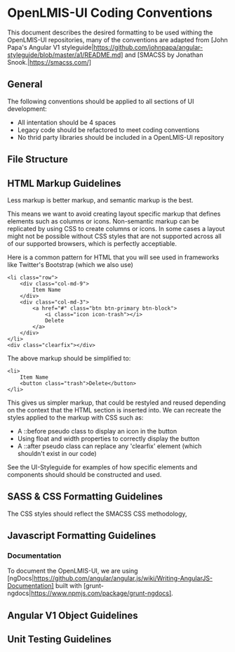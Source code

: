 # OpenLMIS-UI Coding Conventions

This document describes the desired formatting to be used withing the OpenLMIS-UI repositories, many of the conventions are adapted from [John Papa's Angular V1 styleguide|https://github.com/johnpapa/angular-styleguide/blob/master/a1/README.md] and [SMACSS by Jonathan Snook.|https://smacss.com/]

## General
The following conventions should be applied to all sections of UI development:
* All intentation should be 4 spaces
* Legacy code should be refactored to meet coding conventions
* No thrid party libraries should be included in a OpenLMIS-UI repository

## File Structure

## HTML Markup Guidelines

Less markup is better markup, and semantic markup is the best.

This means we want to avoid creating layout specific markup that defines elements such as columns or icons. Non-semantic markup can be replicated by using CSS to create columns or icons. In some cases a layout might not be possible without CSS styles that are not supported across all of our supported browsers, which is perfectly acceptiable.

Here is a common pattern for HTML that you will see used in frameworks like Twitter's Bootstrap (which we also use)
```
<li class="row">
	<div class="col-md-9">
		Item Name
	</div>
	<div class="col-md-3">
		<a href="#" class="btn btn-primary btn-block">
			<i class="icon icon-trash"></i>
			Delete
		</a>
	</div>
</li>
<div class="clearfix"></div>
```

The above markup should be simplified to:
```
<li>
	Item Name
	<button class="trash">Delete</button>
</li>
```
This gives us simpler markup, that could be restyled and reused depending on the context that the HTML section is inserted into. We can recreate the styles applied to the markup with CSS such as:
* A ::before pseudo class to display an icon in the button
* Using float and width properties to correctly display the button
* A ::after pseudo class can replace any 'clearfix' element (which shouldn't exist in our code)

See the UI-Styleguide for examples of how specific elements and components should should be constructed and used. 

## SASS & CSS Formatting Guidelines
The CSS styles should reflect the SMACSS CSS methodology, 

## Javascript Formatting Guidelines

### Documentation
To document the OpenLMIS-UI, we are using [ngDocs|https://github.com/angular/angular.js/wiki/Writing-AngularJS-Documentation] built with [grunt-ngdocs|https://www.npmjs.com/package/grunt-ngdocs].

## Angular V1 Object Guidelines

## Unit Testing Guidelines